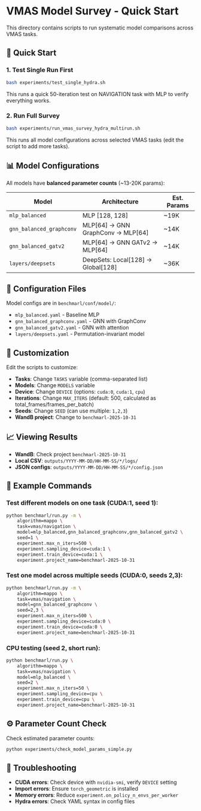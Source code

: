 # VMAS Model Survey - Quick Start

This directory contains scripts to run systematic model comparisons across VMAS tasks.

## 🚀 Quick Start

### 1. Test Single Run First
```bash
bash experiments/test_single_hydra.sh
```
This runs a quick 50-iteration test on NAVIGATION task with MLP to verify everything works.

### 2. Run Full Survey
```bash
bash experiments/run_vmas_survey_hydra_multirun.sh
```
This runs all model configurations across selected VMAS tasks (edit the script to add more tasks).

## 📊 Model Configurations

All models have **balanced parameter counts** (~13-20K params):

| Model | Architecture | Est. Params |
|-------|-------------|-------------|
| `mlp_balanced` | MLP [128, 128] | ~19K |
| `gnn_balanced_graphconv` | MLP[64] → GNN GraphConv → MLP[64] | ~14K |
| `gnn_balanced_gatv2` | MLP[64] → GNN GATv2 → MLP[64] | ~14K |
| `layers/deepsets` | DeepSets: Local[128] → Global[128] | ~36K |

## 🔧 Configuration Files

Model configs are in `benchmarl/conf/model/`:
- `mlp_balanced.yaml` - Baseline MLP
- `gnn_balanced_graphconv.yaml` - GNN with GraphConv
- `gnn_balanced_gatv2.yaml` - GNN with attention
- `layers/deepsets.yaml` - Permutation-invariant model

## 📝 Customization

Edit the scripts to customize:
- **Tasks**: Change `TASKS` variable (comma-separated list)
- **Models**: Change `MODELS` variable
- **Device**: Change `DEVICE` (options: `cuda:0`, `cuda:1`, `cpu`)
- **Iterations**: Change `MAX_ITERS` (default: 500, calculated as total_frames/frames_per_batch)
- **Seeds**: Change `SEED` (can use multiple: `1,2,3`)
- **WandB project**: Change to `benchmarl-2025-10-31`

## 📈 Viewing Results

- **WandB**: Check project `benchmarl-2025-10-31`
- **Local CSV**: `outputs/YYYY-MM-DD/HH-MM-SS/*/logs/`
- **JSON configs**: `outputs/YYYY-MM-DD/HH-MM-SS/*/config.json`

## 🎯 Example Commands

### Test different models on one task (CUDA:1, seed 1):
```bash
python benchmarl/run.py -m \
    algorithm=mappo \
    task=vmas/navigation \
    model=mlp_balanced,gnn_balanced_graphconv,gnn_balanced_gatv2 \
    seed=1 \
    experiment.max_n_iters=500 \
    experiment.sampling_device=cuda:1 \
    experiment.train_device=cuda:1 \
    experiment.project_name=benchmarl-2025-10-31
```

### Test one model across multiple seeds (CUDA:0, seeds 2,3):
```bash
python benchmarl/run.py -m \
    algorithm=mappo \
    task=vmas/navigation \
    model=gnn_balanced_graphconv \
    seed=2,3 \
    experiment.max_n_iters=500 \
    experiment.sampling_device=cuda:0 \
    experiment.train_device=cuda:0 \
    experiment.project_name=benchmarl-2025-10-31
```

### CPU testing (seed 2, short run):
```bash
python benchmarl/run.py \
    algorithm=mappo \
    task=vmas/navigation \
    model=mlp_balanced \
    seed=2 \
    experiment.max_n_iters=50 \
    experiment.sampling_device=cpu \
    experiment.train_device=cpu \
    experiment.project_name=benchmarl-2025-10-31
```

## ⚙️ Parameter Count Check

Check estimated parameter counts:
```bash
python experiments/check_model_params_simple.py
```

## 🐛 Troubleshooting

- **CUDA errors**: Check device with `nvidia-smi`, verify `DEVICE` setting
- **Import errors**: Ensure `torch_geometric` is installed
- **Memory errors**: Reduce `experiment.on_policy_n_envs_per_worker`
- **Hydra errors**: Check YAML syntax in config files

